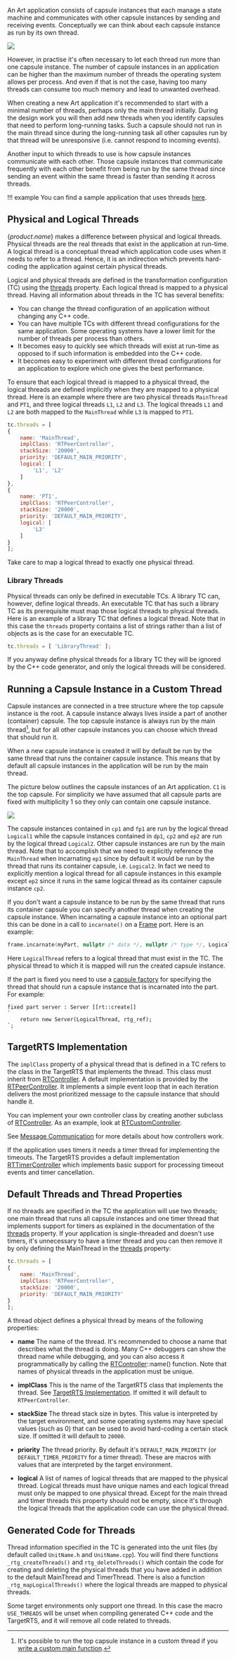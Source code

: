 An Art application consists of capsule instances that each manage a state machine and communicates with other capsule instances by sending and receiving events. Conceptually we can think about each capsule instance as run by its own thread.

![](../art-lang/images/event_queues.png)

However, in practise it's often necessary to let each thread run more than one capsule instance. The number of capsule instances in an application can be higher than the maximum number of threads the operating system allows per process. And even if that is not the case, having too many threads can consume too much memory and lead to unwanted overhead.

When creating a new Art application it's recommended to start with a minimal number of threads, perhaps only the main thread initially. During the design work you will then add new threads when you identify capsules that need to perform long-running tasks. Such a capsule should not run in the main thread since during the long-running task all other capsules run by that thread will be unresponsive (i.e. cannot respond to incoming events).

Another input to which threads to use is how capsule instances communicate with each other. Those capsule instances that communicate frequently with each other benefit from being run by the same thread since sending an event within the same thread is faster than sending it across threads.

!!! example
    You can find a sample application that uses threads [here]({$vars.github.repo$}/tree/main/art-comp-test/tests/threads).

## Physical and Logical Threads
{$product.name$} makes a difference between physical and logical threads. Physical threads are the real threads that exist in the application at run-time. A logical thread is a conceptual thread which application code uses when it needs to refer to a thread. Hence, it is an indirection which prevents hard-coding the application against certain physical threads. 

Logical and physical threads are defined in the transformation configuration (TC) using the [threads](../building/transformation-configurations.md#threads) property. Each logical thread is mapped to a physical thread. Having all information about threads in the TC has several benefits:

* You can change the thread configuration of an application without changing any C++ code.
* You can have multiple TCs with different thread configurations for the same application. Some operating systems have a lower limit for the number of threads per process than others.
* It becomes easy to quickly see which threads will exist at run-time as opposed to if such information is embedded into the C++ code.
* It becomes easy to experiment with different thread configurations for an application to explore which one gives the best performance.

To ensure that each logical thread is mapped to a physical thread, the logical threads are defined implicitly when they are mapped to a physical thread. Here is an example where there are two physical threads `MainThread` and `PT1`, and three logical threads `L1`, `L2` and `L3`. The logical threads `L1` and `L2` are both mapped to the `MainThread` while `L3` is mapped to `PT1`. 

``` js
tc.threads = [
{
    name: 'MainThread',
    implClass: 'RTPeerController',
    stackSize: '20000',
    priority: 'DEFAULT_MAIN_PRIORITY',
    logical: [
        'L1', 'L2'
    ]
},
{
    name: 'PT1',
    implClass: 'RTPeerController',
    stackSize: '20000',
    priority: 'DEFAULT_MAIN_PRIORITY',
    logical: [
        'L3'
    ]
}
];
```

Take care to map a logical thread to exactly one physical thread.

### Library Threads
Physical threads can only be defined in executable TCs. A library TC can, however, define logical threads. An executable TC that has such a library TC as its prerequisite must map those logical threads to physical threads. Here is an example of a library TC that defines a logical thread. Note that in this case the `threads` property contains a list of strings rather than a list of objects as is the case for an executable TC.

``` js
tc.threads = [ 'LibraryThread' ];
```

If you anyway define physical threads for a library TC they will be ignored by the C++ code generator, and only the logical threads will be considered.

## Running a Capsule Instance in a Custom Thread
Capsule instances are connected in a tree structure where the top capsule instance is the root. A capsule instance always lives inside a part of another (container) capsule. The top capsule instance is always run by the main thread[^1], but for all other capsule instances you can choose which thread that should run it. 

[^1]: It's possible to run the top capsule instance in a custom thread if you [write a custom main function](integrate-with-external-code.md#main-function).

When a new capsule instance is created it will by default be run by the same thread that runs the container capsule instance. This means that by default all capsule instances in the application will be run by the main thread.

The picture below outlines the capsule instances of an Art application. `C1` is the top capsule. For simplicity we have assumed that all capsule parts are fixed with multiplicity 1 so they only can contain one capsule instance.

![](images/thread_mappings.png)

The capsule instances contained in `cp1` and `fp1` are run by the logical thread `Logical1` while the capsule instances contained in `dp1`, `cp2` and `ep2` are run by the logical thread `Logical2`. Other capsule instances are run by the main thread. Note that to accomplish that we need to explicitly reference the `MainThread` when incarnating `ep1` since by default it would be run by the thread that runs its container capsule, i.e. `Logical2`. In fact we need to explicitly mention a logical thread for all capsule instances in this example except `ep2` since it runs in the same logical thread as its container capsule instance `cp2`.

If you don't want a capsule instance to be run by the same thread that runs its container capsule you can specify another thread when creating the capsule instance. When incarnating a capsule instance into an optional part this can be done in a call to `incarnate()` on a [Frame](../targetrts-api/struct_frame.html) port. Here is an example:

``` cpp
frame.incarnate(myPart, nullptr /* data */, nullptr /* type */, LogicalThread, -1);
```

Here `LogicalThread` refers to a logical thread that must exist in the TC. The physical thread to which it is mapped will run the created capsule instance.

If the part is fixed you need to use a [capsule factory](../art-lang/index.md#part-with-capsule-factory) for specifying the thread that should run a capsule instance that is incarnated into the part. For example:

``` art
fixed part server : Server [[rt::create]]
`
    return new Server(LogicalThread, rtg_ref);
`;
```

## TargetRTS Implementation
The `implClass` property of a physical thread that is defined in a TC refers to the class in the TargetRTS that implements the thread. This class must inherit from [RTController](../targetrts-api/class_r_t_controller.html). A default implementation is provided by the [RTPeerController](../targetrts-api/class_r_t_peer_controller.html). It implements a simple event loop that in each iteration delivers the most prioritized message to the capsule instance that should handle it.

You can implement your own controller class by creating another subclass of [RTController](../targetrts-api/class_r_t_controller.html). As an example, look at [RTCustomController](../targetrts-api/class_r_t_custom_controller.html).

See [Message Communication](message-communication.md) for more details about how controllers work.

If the application uses timers it needs a timer thread for implementing the timeouts. The TargetRTS provides a default implementation [RTTimerController](../targetrts-api/class_r_t_timer_controller.html) which implements basic support for processing timeout events and timer cancellation.

## Default Threads and Thread Properties
If no threads are specified in the TC the application will use two threads; one main thread that runs all capsule instances and one timer thread that implements support for timers as explained in the documentation of the [threads](../building/transformation-configurations.md#threads) property. If your application is single-threaded and doesn't use timers, it's unnecessary to have a timer thread and you can then remove it by only defining the MainThread in the [threads](../building/transformation-configurations.md#threads) property:

``` js
tc.threads = [
{
    name: 'MainThread',
    implClass: 'RTPeerController',
    stackSize: '20000',
    priority: 'DEFAULT_MAIN_PRIORITY'
}
];
```

A thread object defines a physical thread by means of the following properties:

* **name** The name of the thread. It's recommended to choose a name that describes what the thread is doing. Many C++ debuggers can show the thread name while debugging, and you can also access it programmatically by calling the [RTController](../targetrts-api/class_r_t_controller.html)::name() function. Note that names of physical threads in the application must be unique.

* **implClass** This is the name of the TargetRTS class that implements the thread. See [TargetRTS Implementation](#targetrts-implementation). If omitted it will default to `RTPeerController`.

* **stackSize** The thread stack size in bytes. This value is interpreted by the target environment, and some operating systems may have special values (such as 0) that can be used to avoid hard-coding a certain stack size. If omitted it will default to `20000`.

* **priority** The thread priority. By default it's `DEFAULT_MAIN_PRIORITY` (or `DEFAULT_TIMER_PRIORITY` for a timer thread). These are macros with values that are interpreted by the target environment.

* **logical** A list of names of logical threads that are mapped to the physical thread. Logical threads must have unique names and each logical thread must only be mapped to one physical thread. Except for the main thread and timer threads this property should not be empty, since it's through the logical threads that the application code can use the physical thread.

## Generated Code for Threads
Thread information specified in the TC is generated into the unit files (by default called `UnitName.h` and `UnitName.cpp`). You will find there functions `_rtg_createThreads()` and `rtg_deleteThreads()` which contain the code for creating and deleting the physical threads that you have added in addition to the default MainThread and TimerThread. There is also a function `_rtg_mapLogicalThreads()` where the logical threads are mapped to physical threads.

Some target environments only support one thread. In this case the macro `USE_THREADS` will be unset when compiling generated C++ code and the TargetRTS, and it will remove all code related to threads. 